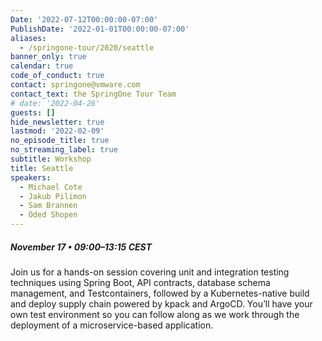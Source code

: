 ```yaml
---
Date: '2022-07-12T00:00:00-07:00'
PublishDate: '2022-01-01T00:00:00-07:00'
aliases:
  - /springone-tour/2020/seattle
banner_only: true
calendar: true
code_of_conduct: true
contact: springone@vmware.com
contact_text: the SpringOne Tour Team
# date: '2022-04-26'
guests: []
hide_newsletter: true
lastmod: '2022-02-09'
no_episode_title: true
no_streaming_label: true
subtitle: Workshop
title: Seattle
speakers:
  - Michael Cote
  - Jakub Pilimon
  - Sam Brannen
  - Oded Shopen
---
```


##### November 17 &bullet; 09:00&ndash;13:15 CEST

Join us for a hands-on session covering unit and integration testing techniques using Spring Boot, API contracts, database schema management, and Testcontainers, followed by a Kubernetes-native build and deploy supply chain powered by kpack and ArgoCD. You’ll have your own test environment so you can follow along as we work through the deployment of a microservice-based application.

<!-- <div id="register" class='p-5' style="display:none">
	<h3 class='text-white mb-3 hide'>Register</h3>
	<script src="https://connect.tanzu.vmware.com/js/forms2/js/forms2.min.js"></script>
	<form id="mktoForm_8254"></form>
	<script>
	  MktoForms2.setOptions({formXDPath : "/rs/pivotal/images/marketo-xdframe-relative.html"});
	  MktoForms2.loadForm("https://connect.tanzu.vmware.com", "625-IUJ-009", 8254, function(form){
			form.onSuccess(function(values, followUpUrl) {
				form.getFormElem().hide();
				$('.hide').hide();
				$('.confirmation').show();
				return false;
			});
	  });
	</script>
	<div class='confirmation' style="display:none">
		<h3 class="-text-white mt-0">Thank you!</h3>
		<p>Join us on November 17 using this link:<br/> <span class='-text-white zoom-link'>https://vmware.zoom.us/j/96730890701?pwd=QTJmRXJDMWo5MjlSRG13S2Z2WWY5QT09</span></p>
		<p>
			<strong>Add this workshop to your calendar:</strong>
			<br/>
			<strong>
	      <script type="text/javascript">
	          cal_single2 = ics();
	          cal_single2.addEvent('Do or Do Not, There is No Try{} in Production (Europe) Workshop', 'https://vmware.zoom.us/j/96730890701?pwd=QTJmRXJDMWo5MjlSRG13S2Z2WWY5QT09', 'Zoom', '11/17/2021 01:00 am PDT', '11/17/2021 05:15 am PDT');
	      </script>
				<a href="#" onclick="javascript:cal_single2.download('Do or Do Not, There is No Try{} in Production (Europe) Workshop')">Outlook/iCal</a>
	      &nbsp;&bullet;&nbsp;
	      <a href="https://www.google.com/calendar/render?action=TEMPLATE&text=Do+or+Do+Not%2C+There+is+No+Try%7B%7D+in+Production+%28Europe%29&details=https%3A%2F%2Fvmware.zoom.us%2Fj%2F96730890701%3Fpwd%3DQTJmRXJDMWo5MjlSRG13S2Z2WWY5QT09&dates=20211117T080000Z%2F20211117T121500Z">Google</a>
	    </strong>
	  </p>
	</div>
</div> -->
